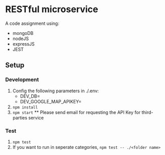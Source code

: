 # RESTful microservice

A code assignment using:
- mongoDB
- nodeJS
- expressJS
- JEST
## Setup
### Development
1. Config the following parameters in ./.env:
    - DEV_DB=
    - DEV_GOOGLE_MAP_APIKEY=
2. `npm install`
3. `npm start`
** Please send email for requesting the API Key for third-parties service

### Test
1. `npm test`
2. If you want to run in seperate categories, `npm test -- ./<folder name>`